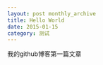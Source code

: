 ```yaml
---
layout: post monthly_archive
title: Hello World
date: 2015-01-15
category: 测试
---
```


我的github博客第一篇文章
